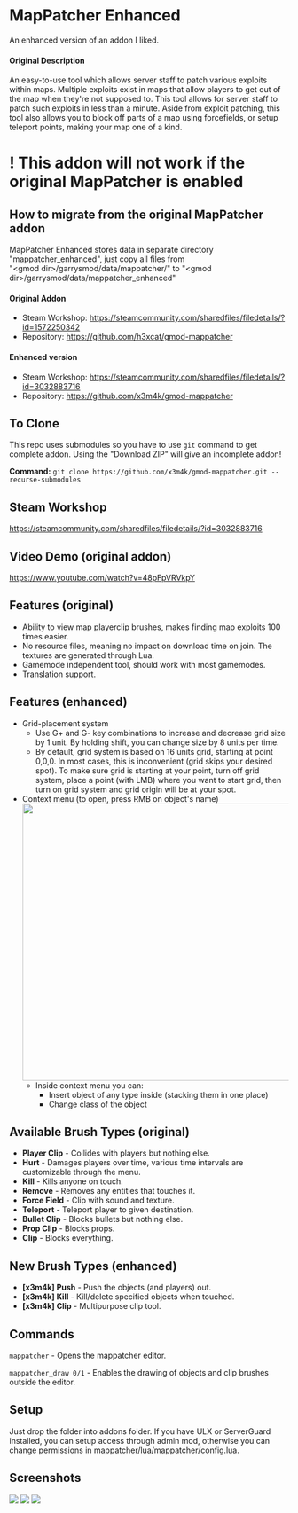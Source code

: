 # MapPatcher Enhanced
An enhanced version of an addon I liked.
#### Original Description
An easy-to-use tool which allows server staff to patch various exploits within maps.
Multiple exploits exist in maps that allow players to get out of the map when they're not supposed to. This tool allows for server staff to patch such exploits in less than a minute. Aside from exploit patching, this tool also allows you to block off parts of a map using forcefields, or setup teleport points, making your map one of a kind.

# ! This addon will not work if the original MapPatcher is enabled
## How to migrate from the original MapPatcher addon
MapPatcher Enhanced stores data in separate directory "mappatcher_enhanced", just copy all files from<br>"\<gmod dir>/garrysmod/data/mappatcher/" to "\<gmod dir>/garrysmod/data/mappatcher_enhanced"

#### Original Addon
* Steam Workshop: https://steamcommunity.com/sharedfiles/filedetails/?id=1572250342
* Repository: https://github.com/h3xcat/gmod-mappatcher

#### Enhanced version
* Steam Workshop: https://steamcommunity.com/sharedfiles/filedetails/?id=3032883716
* Repository: https://github.com/x3m4k/gmod-mappatcher

## To Clone
This repo uses submodules so you have to use `git` command to get complete addon. Using the "Download ZIP" will give an incomplete addon!

**Command:** `git clone https://github.com/x3m4k/gmod-mappatcher.git --recurse-submodules`

## Steam Workshop

https://steamcommunity.com/sharedfiles/filedetails/?id=3032883716

## Video Demo (original addon)
https://www.youtube.com/watch?v=48pFpVRVkpY

## Features (original)

* Ability to view map playerclip brushes, makes finding map exploits 100 times easier.
* No resource files, meaning no impact on download time on join. The textures are generated through Lua.
* Gamemode independent tool, should work with most gamemodes.
* Translation support.

## Features (enhanced)
* Grid-placement system
  * Use G+ and G- key combinations to increase and decrease grid size by 1 unit. By holding shift, you can change size by 8 units per time.
  * By default, grid system is based on 16 units grid, starting at point 0,0,0. In most cases, this is inconvenient (grid skips your desired spot). To make sure grid is starting at your point, turn off grid system, place a point (with LMB) where you want to start grid, then turn on grid system and grid origin will be at your spot. 
* Context menu (to open, press RMB on object's name)<br><img width="500" src="https://i.imgur.com/FkaC6pw.png">
  * Inside context menu you can:
    * Insert object of any type inside (stacking them in one place)
    * Change class of the object

## Available Brush Types (original)

* **Player Clip** - Collides with players but nothing else.
* **Hurt** - Damages players over time, various time intervals are customizable through the menu.
* **Kill** - Kills anyone on touch.
* **Remove** - Removes any entities that touches it.
* **Force Field** - Clip with sound and texture.
* **Teleport** - Teleport player to given destination.
* **Bullet Clip** - Blocks bullets but nothing else.
* **Prop Clip** - Blocks props.
* **Clip** - Blocks everything.

## New Brush Types (enhanced)
* **[x3m4k] Push** - Push the objects (and players) out.
* **[x3m4k] Kill** - Kill/delete specified objects when touched.
* **[x3m4k] Clip** - Multipurpose clip tool.

## Commands

`mappatcher` - Opens the mappatcher editor.

`mappatcher_draw 0/1` - Enables the drawing of objects and clip brushes outside the editor.

## Setup

Just drop the folder into addons folder. If you have ULX or ServerGuard installed, you can setup access through admin mod, otherwise you can change permissions in mappatcher/lua/mappatcher/config.lua.

## Screenshots

![](https://i.imgur.com/lbOL3GR.png)
![](https://i.imgur.com/NNwDeBc.png)
![](https://i.imgur.com/Jgmj4So.png)
